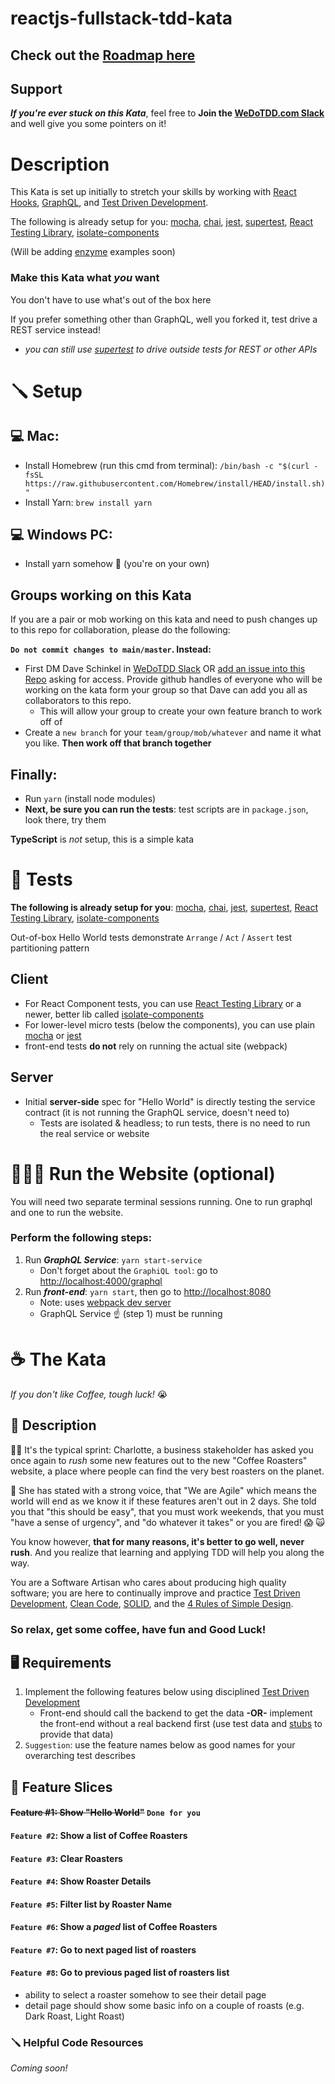 # reactjs-fullstack-tdd-kata

## Check out the [Roadmap here](https://github.com/dschinkel/reactjs-fullstack-tdd-kata/projects/1)

## Support
**_If you're ever stuck on this Kata_**, feel free to **Join the [WeDoTDD.com Slack](https://join.slack.com/t/wedotdd/shared_invite/zt-ladr0ati-rD4bNNEx_Uu1v0pZsxZDNQ)** and well give you some pointers on it!

# Description
This Kata is set up initially to stretch your skills by working with [React Hooks](https://reactjs.org/docs/hooks-intro.html), [GraphQL](https://graphql.org/), and [Test Driven Development](http://wiki.c2.com/?TestDrivenDevelopment).

The following is already setup for you: [mocha](https://mochajs.org), [chai](https://www.chaijs.com), [jest](https://jestjs.io/), [supertest](https://github.com/visionmedia/supertest), [React Testing Library](https://testing-library.com), [isolate-components](https://www.npmjs.com/package/isolate-components)

(Will be adding [enzyme](https://enzymejs.github.io/enzyme) examples soon)

### Make this Kata what _you_ want
You don't have to use what's out of the box here

If you prefer something other than GraphQL, well you forked it, test drive a REST service instead!
  - *you can still use [supertest](https://github.com/visionmedia/supertest) to drive outside tests for REST or other APIs*

# 🪛 Setup

## 💻 Mac:
- Install Homebrew (run this cmd from terminal): `/bin/bash -c "$(curl -fsSL https://raw.githubusercontent.com/Homebrew/install/HEAD/install.sh)"`
- Install Yarn: `brew install yarn`

## 💻 Windows PC:
- Install yarn somehow 🤣 (you're on your own)

## Groups working on this Kata
If you are a pair or mob working on this kata and need to push changes up to this repo for collaboration, please do the following:

**`Do not commit changes to main/master`. Instead:**

  - First DM Dave Schinkel in [WeDoTDD Slack](https://join.slack.com/t/wedotdd/shared_invite/zt-oh1gskuq-pNYBUOH4ySSdXyP9FfoP8g) OR [add an issue into this Repo](https://github.com/WeDoTDD/reactjs-fullstack-tdd-kata/issues) asking for access. Provide github handles of everyone who will be working on the kata form your group so that Dave can add you all as collaborators to this repo.  
    - This will allow your group to create your own feature branch to work off of
  - Create a `new branch` for your `team/group/mob/whatever` and name it what you like.  **Then work off that branch together**

## Finally:
- Run `yarn` (install node modules)
- **Next, be sure you can run the tests**: test scripts are in `package.json`, look there, try them

**TypeScript** is _not_ setup, this is a simple kata

# 🧪 Tests
**The following is already setup for you**: [mocha](https://mochajs.org), [chai](https://www.chaijs.com), [jest](https://jestjs.io/), [supertest](https://github.com/visionmedia/supertest), [React Testing Library](https://testing-library.com), [isolate-components](https://www.npmjs.com/package/isolate-components)

Out-of-box Hello World tests demonstrate `Arrange` / `Act` / `Assert` test partitioning pattern

## Client
- For React Component tests, you can use [React Testing Library](https://testing-library.com) or a newer, better lib called [isolate-components](https://www.npmjs.com/package/isolate-components)
- For lower-level micro tests (below the components), you can use plain [mocha](https://mochajs.org) or [jest](https://jestjs.io/)
- front-end tests **do not** rely on running the actual site (webpack)

## Server
- Initial **server-side** spec for "Hello World" is directly testing the service contract (it is not running the GraphQL service, doesn't need to)
    - Tests are isolated & headless; to run tests, there is no need to run the real service or website

# 🏃🏻‍♀️ Run the Website (optional)
You will need two separate terminal sessions running.  One to run graphql and one to run the website.

### Perform the following steps: 
1. Run ***GraphQL Service***: `yarn start-service`
    - Don't forget about the `GraphiQL tool`: go to [http://localhost:4000/graphql](http://localhost:4000/graphql)
2. Run ***front-end***: `yarn start`, then go to [http://localhost:8080](http://localhost:8080)
    - Note: uses [webpack dev server](https://webpack.js.org/configuration/dev-server)
    - GraphQL Service ☝ (step 1)️ must be running
    
# ☕️ The Kata
*If you don't like Coffee, tough luck!* 😭

## 📃 Description
 🤦‍♀️ It's the typical sprint: Charlotte, a business stakeholder has asked you once again to _rush_ some new features out to the new "Coffee Roasters" website, a place where people can find the very best roasters on the planet.  
 
🚨 She has stated with a strong voice, that "We are Agile" which means the world will end as we know it if these features aren't out in 2 days.  She told you that "this should be easy", that you must work weekends,  that you must "have a sense of urgency", and "do whatever it takes" or you are fired! 😱 🙀

You know however, **that for many reasons, it's better to go well, never rush**.  And you realize that learning and applying TDD will help you along the way.

You are a Software Artisan who cares about producing high quality software; you are here to continually improve and practice [Test Driven Development](http://wiki.c2.com/?TestDrivenDevelopment), [Clean Code](https://www.amazon.com/Clean-Code-Handbook-Software-Craftsmanship/dp/0132350882), [SOLID](https://en.wikipedia.org/wiki/SOLID), and the [4 Rules of Simple Design](https://martinfowler.com/bliki/BeckDesignRules.html).

### **So relax, get some coffee, have fun and Good Luck!**


## 🖥 Requirements
1. Implement the following features below using disciplined [Test Driven Development](http://wiki.c2.com/?TestDrivenDevelopment)
   - Front-end should call the backend to get the data **-OR-** implement the front-end without a real backend first (use test data and [stubs](https://martinfowler.com/articles/mocksArentStubs.html) to provide that data)
2. `Suggestion`: use the feature names below as good names for your overarching test describes

## 📜 Feature Slices
#### ~~Feature #1: Show "Hello World"~~   `Done for you`
#### `Feature #2`: Show a list of Coffee Roasters
#### `Feature #3`: Clear Roasters
#### `Feature #4`: Show Roaster Details
#### `Feature #5`: Filter list by Roaster Name
#### `Feature #6`: Show a *paged* list of Coffee Roasters
#### `Feature #7`: Go to next paged list of roasters
#### `Feature #8`: Go to previous paged list of roasters list

- ability to select a roaster somehow to see their detail page
- detail page should show some basic info on a couple of roasts (e.g. Dark Roast, Light Roast)

### 🪛 Helpful Code Resources
_Coming soon!_
